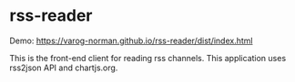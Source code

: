 # rss-reader

Demo: https://varog-norman.github.io/rss-reader/dist/index.html

This is the front-end client for reading rss channels.
This application uses rss2json API and chartjs.org. 
